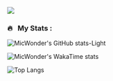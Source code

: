 <!--
### Hi there 👋
-->

![](https://komarev.com/ghpvc/?username=micwonder&color=brightgreen&style=for-the-badge)

<!--
**micwonder/micwonder** is a ✨ _special_ ✨ repository because its `README.md` (this file) appears on your GitHub profile.

Here are some ideas to get you started:

- 🔭 I’m currently working on ...
- 🌱 I’m currently learning ...
- 👯 I’m looking to collaborate on ...
- 🤔 I’m looking for help with ...
- 💬 Ask me about ...
- 📫 How to reach me: ...
- 😄 Pronouns: ...
- ⚡ Fun fact: ...
-->
### 🔥 &nbsp; My Stats :


<!--<img src="https://github-readme-stats.vercel.app/api?username=NapoleonBC&show_icons=true&theme=default" width="800">-->
![MicWonder's GitHub stats-Light](https://github-readme-stats.vercel.app/api?username=micwonder\&show_icons=true\&theme=default#gh-light-mode-only)

![MicWonder's WakaTime stats](https://github-readme-stats.vercel.app/api/wakatime?username=techguru0)

![Top Langs](https://github-readme-stats.vercel.app/api/top-langs/?username=micwonder)
